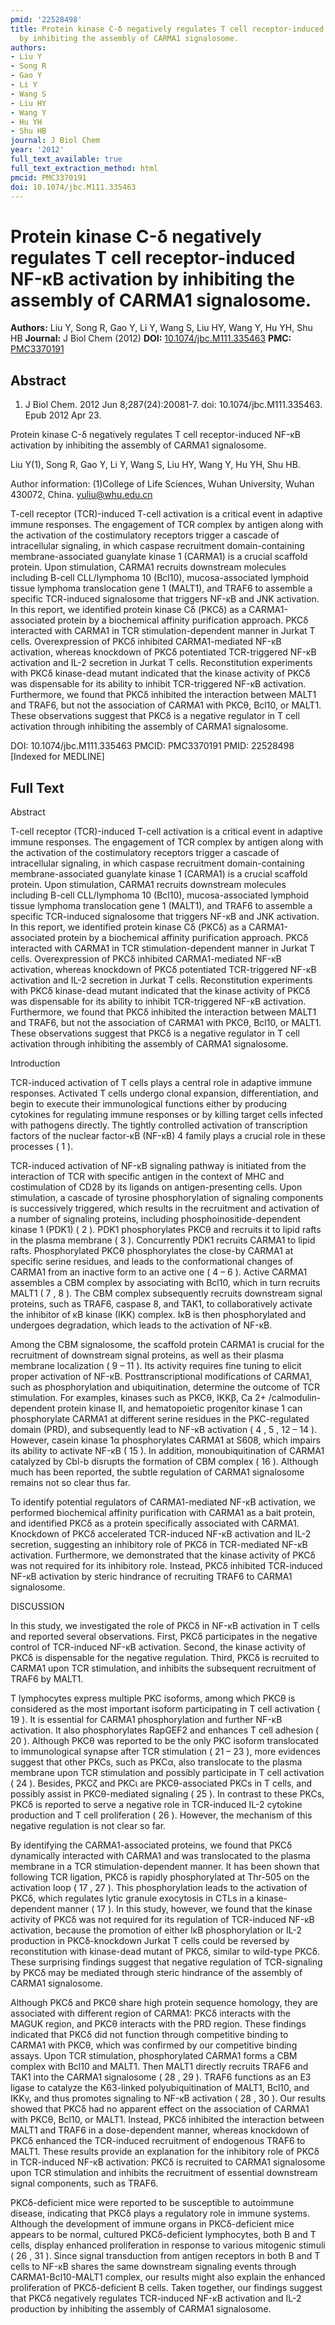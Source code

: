 ```yaml
---
pmid: '22528498'
title: Protein kinase C-δ negatively regulates T cell receptor-induced NF-κB activation
  by inhibiting the assembly of CARMA1 signalosome.
authors:
- Liu Y
- Song R
- Gao Y
- Li Y
- Wang S
- Liu HY
- Wang Y
- Hu YH
- Shu HB
journal: J Biol Chem
year: '2012'
full_text_available: true
full_text_extraction_method: html
pmcid: PMC3370191
doi: 10.1074/jbc.M111.335463
---
```


# Protein kinase C-δ negatively regulates T cell receptor-induced NF-κB activation by inhibiting the assembly of CARMA1 signalosome.
**Authors:** Liu Y, Song R, Gao Y, Li Y, Wang S, Liu HY, Wang Y, Hu YH, Shu HB
**Journal:** J Biol Chem (2012)
**DOI:** [10.1074/jbc.M111.335463](https://doi.org/10.1074/jbc.M111.335463)
**PMC:** [PMC3370191](https://www.ncbi.nlm.nih.gov/pmc/articles/PMC3370191/)

## Abstract

1. J Biol Chem. 2012 Jun 8;287(24):20081-7. doi: 10.1074/jbc.M111.335463. Epub
2012  Apr 23.

Protein kinase C-δ negatively regulates T cell receptor-induced NF-κB activation 
by inhibiting the assembly of CARMA1 signalosome.

Liu Y(1), Song R, Gao Y, Li Y, Wang S, Liu HY, Wang Y, Hu YH, Shu HB.

Author information:
(1)College of Life Sciences, Wuhan University, Wuhan 430072, China. 
yuliu@whu.edu.cn

T-cell receptor (TCR)-induced T-cell activation is a critical event in adaptive 
immune responses. The engagement of TCR complex by antigen along with the 
activation of the costimulatory receptors trigger a cascade of intracellular 
signaling, in which caspase recruitment domain-containing membrane-associated 
guanylate kinase 1 (CARMA1) is a crucial scaffold protein. Upon stimulation, 
CARMA1 recruits downstream molecules including B-cell CLL/lymphoma 10 (Bcl10), 
mucosa-associated lymphoid tissue lymphoma translocation gene 1 (MALT1), and 
TRAF6 to assemble a specific TCR-induced signalosome that triggers NF-κB and JNK 
activation. In this report, we identified protein kinase Cδ (PKCδ) as a 
CARMA1-associated protein by a biochemical affinity purification approach. PKCδ 
interacted with CARMA1 in TCR stimulation-dependent manner in Jurkat T cells. 
Overexpression of PKCδ inhibited CARMA1-mediated NF-κB activation, whereas 
knockdown of PKCδ potentiated TCR-triggered NF-κB activation and IL-2 secretion 
in Jurkat T cells. Reconstitution experiments with PKCδ kinase-dead mutant 
indicated that the kinase activity of PKCδ was dispensable for its ability to 
inhibit TCR-triggered NF-κB activation. Furthermore, we found that PKCδ 
inhibited the interaction between MALT1 and TRAF6, but not the association of 
CARMA1 with PKCθ, Bcl10, or MALT1. These observations suggest that PKCδ is a 
negative regulator in T cell activation through inhibiting the assembly of 
CARMA1 signalosome.

DOI: 10.1074/jbc.M111.335463
PMCID: PMC3370191
PMID: 22528498 [Indexed for MEDLINE]

## Full Text

Abstract

T-cell receptor (TCR)-induced T-cell activation is a critical event in adaptive immune responses. The engagement of TCR complex by antigen along with the activation of the costimulatory receptors trigger a cascade of intracellular signaling, in which caspase recruitment domain-containing membrane-associated guanylate kinase 1 (CARMA1) is a crucial scaffold protein. Upon stimulation, CARMA1 recruits downstream molecules including B-cell CLL/lymphoma 10 (Bcl10), mucosa-associated lymphoid tissue lymphoma translocation gene 1 (MALT1), and TRAF6 to assemble a specific TCR-induced signalosome that triggers NF-κB and JNK activation. In this report, we identified protein kinase Cδ (PKCδ) as a CARMA1-associated protein by a biochemical affinity purification approach. PKCδ interacted with CARMA1 in TCR stimulation-dependent manner in Jurkat T cells. Overexpression of PKCδ inhibited CARMA1-mediated NF-κB activation, whereas knockdown of PKCδ potentiated TCR-triggered NF-κB activation and IL-2 secretion in Jurkat T cells. Reconstitution experiments with PKCδ kinase-dead mutant indicated that the kinase activity of PKCδ was dispensable for its ability to inhibit TCR-triggered NF-κB activation. Furthermore, we found that PKCδ inhibited the interaction between MALT1 and TRAF6, but not the association of CARMA1 with PKCθ, Bcl10, or MALT1. These observations suggest that PKCδ is a negative regulator in T cell activation through inhibiting the assembly of CARMA1 signalosome.

Introduction

TCR-induced activation of T cells plays a central role in adaptive immune responses. Activated T cells undergo clonal expansion, differentiation, and begin to execute their immunological functions either by producing cytokines for regulating immune responses or by killing target cells infected with pathogens directly. The tightly controlled activation of transcription factors of the nuclear factor-κB (NF-κB) 4 family plays a crucial role in these processes ( 1 ).

TCR-induced activation of NF-κB signaling pathway is initiated from the interaction of TCR with specific antigen in the context of MHC and costimulation of CD28 by its ligands on antigen-presenting cells. Upon stimulation, a cascade of tyrosine phosphorylation of signaling components is successively triggered, which results in the recruitment and activation of a number of signaling proteins, including phosphoinositide-dependent kinase 1 (PDK1) ( 2 ). PDK1 phosphorylates PKCθ and recruits it to lipid rafts in the plasma membrane ( 3 ). Concurrently PDK1 recruits CARMA1 to lipid rafts. Phosphorylated PKCθ phosphorylates the close-by CARMA1 at specific serine residues, and leads to the conformational changes of CARMA1 from an inactive form to an active one ( 4 – 6 ). Active CARMA1 assembles a CBM complex by associating with Bcl10, which in turn recruits MALT1 ( 7 , 8 ). The CBM complex subsequently recruits downstream signal proteins, such as TRAF6, caspase 8, and TAK1, to collaboratively activate the inhibitor of κB kinase (IKK) complex. IκB is then phosphorylated and undergoes degradation, which leads to the activation of NF-κB.

Among the CBM signalosome, the scaffold protein CARMA1 is crucial for the recruitment of downstream signal proteins, as well as their plasma membrane localization ( 9 – 11 ). Its activity requires fine tuning to elicit proper activation of NF-κB. Posttranscriptional modifications of CARMA1, such as phosphorylation and ubiquitination, determine the outcome of TCR stimulation. For examples, kinases such as PKCθ, IKKβ, Ca 2+ /calmodulin-dependent protein kinase II, and hematopoietic progenitor kinase 1 can phosphorylate CARMA1 at different serine residues in the PKC-regulated domain (PRD), and subsequently lead to NF-κB activation ( 4 , 5 , 12 – 14 ). However, casein kinase 1α phosphorylates CARMA1 at S608, which impairs its ability to activate NF-κB ( 15 ). In addition, monoubiquitination of CARMA1 catalyzed by Cbl-b disrupts the formation of CBM complex ( 16 ). Although much has been reported, the subtle regulation of CARMA1 signalosome remains not so clear thus far.

To identify potential regulators of CARMA1-mediated NF-κB activation, we performed biochemical affinity purification with CARMA1 as a bait protein, and identified PKCδ as a protein specifically associated with CARMA1. Knockdown of PKCδ accelerated TCR-induced NF-κB activation and IL-2 secretion, suggesting an inhibitory role of PKCδ in TCR-mediated NF-κB activation. Furthermore, we demonstrated that the kinase activity of PKCδ was not required for its inhibitory role. Instead, PKCδ inhibited TCR-induced NF-κB activation by steric hindrance of recruiting TRAF6 to CARMA1 signalosome.

DISCUSSION

In this study, we investigated the role of PKCδ in NF-κB activation in T cells and reported several observations. First, PKCδ participates in the negative control of TCR-induced NF-κB activation. Second, the kinase activity of PKCδ is dispensable for the negative regulation. Third, PKCδ is recruited to CARMA1 upon TCR stimulation, and inhibits the subsequent recruitment of TRAF6 by MALT1.

T lymphocytes express multiple PKC isoforms, among which PKCθ is considered as the most important isoform participating in T cell activation ( 19 ). It is essential for CARMA1 phosphorylation and further NF-κB activation. It also phosphorylates RapGEF2 and enhances T cell adhesion ( 20 ). Although PKCθ was reported to be the only PKC isoform translocated to immunological synapse after TCR stimulation ( 21 – 23 ), more evidences suggest that other PKCs, such as PKCα, also translocate to the plasma membrane upon TCR stimulation and possibly participate in T cell activation ( 24 ). Besides, PKCζ and PKCι are PKCθ-associated PKCs in T cells, and possibly assist in PKCθ-mediated signaling ( 25 ). In contrast to these PKCs, PKCδ is reported to serve a negative role in TCR-induced IL-2 cytokine production and T cell proliferation ( 26 ). However, the mechanism of this negative regulation is not clear so far.

By identifying the CARMA1-associated proteins, we found that PKCδ dynamically interacted with CARMA1 and was translocated to the plasma membrane in a TCR stimulation-dependent manner. It has been shown that following TCR ligation, PKCδ is rapidly phosphorylated at Thr-505 on the activation loop ( 17 , 27 ). This phosphorylation leads to the activation of PKCδ, which regulates lytic granule exocytosis in CTLs in a kinase-dependent manner ( 17 ). In this study, however, we found that the kinase activity of PKCδ was not required for its regulation of TCR-induced NF-κB activation, because the promotion of either IκB phosphorylation or IL-2 production in PKCδ-knockdown Jurkat T cells could be reversed by reconstitution with kinase-dead mutant of PKCδ, similar to wild-type PKCδ. These surprising findings suggest that negative regulation of TCR-signaling by PKCδ may be mediated through steric hindrance of the assembly of CARMA1 signalosome.

Although PKCδ and PKCθ share high protein sequence homology, they are associated with different region of CARMA1: PKCδ interacts with the MAGUK region, and PKCθ interacts with the PRD region. These findings indicated that PKCδ did not function through competitive binding to CARMA1 with PKCθ, which was confirmed by our competitive binding assays. Upon TCR stimulation, phosphorylated CARMA1 forms a CBM complex with Bcl10 and MALT1. Then MALT1 directly recruits TRAF6 and TAK1 into the CARMA1 signalosome ( 28 , 29 ). TRAF6 functions as an E3 ligase to catalyze the K63-linked polyubiquitination of MALT1, Bcl10, and IKKγ, and thus promotes signaling to NF-κB activation ( 28 , 30 ). Our results showed that PKCδ had no apparent effect on the association of CARMA1 with PKCθ, Bcl10, or MALT1. Instead, PKCδ inhibited the interaction between MALT1 and TRAF6 in a dose-dependent manner, whereas knockdown of PKCδ enhanced the TCR-induced recruitment of endogenous TRAF6 to MALT1. These results provide an explanation for the inhibitory role of PKCδ in TCR-induced NF-κB activation: PKCδ is recruited to CARMA1 signalosome upon TCR stimulation and inhibits the recruitment of essential downstream signal components, such as TRAF6.

PKCδ-deficient mice were reported to be susceptible to autoimmune disease, indicating that PKCδ plays a regulatory role in immune systems. Although the development of immune organs in PKCδ-deficient mice appears to be normal, cultured PKCδ-deficient lymphocytes, both B and T cells, display enhanced proliferation in response to various mitogenic stimuli ( 26 , 31 ). Since signal transduction from antigen receptors in both B and T cells to NF-κB shares the same downstream signaling events through CARMA1-Bcl10-MALT1 complex, our results might also explain the enhanced proliferation of PKCδ-deficient B cells. Taken together, our findings suggest that PKCδ negatively regulates TCR-induced NF-κB activation and IL-2 production by inhibiting the assembly of CARMA1 signalosome.
